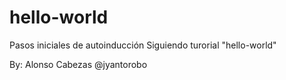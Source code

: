 # hello-world
Pasos iniciales de autoinducción
Siguiendo turorial "hello-world"

By: Alonso Cabezas
@jyantorobo
